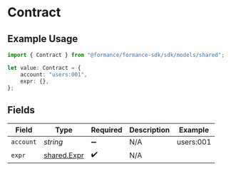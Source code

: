 # Contract

## Example Usage

```typescript
import { Contract } from "@formance/formance-sdk/sdk/models/shared";

let value: Contract = {
    account: "users:001",
    expr: {},
};
```

## Fields

| Field                                             | Type                                              | Required                                          | Description                                       | Example                                           |
| ------------------------------------------------- | ------------------------------------------------- | ------------------------------------------------- | ------------------------------------------------- | ------------------------------------------------- |
| `account`                                         | *string*                                          | :heavy_minus_sign:                                | N/A                                               | users:001                                         |
| `expr`                                            | [shared.Expr](../../../sdk/models/shared/expr.md) | :heavy_check_mark:                                | N/A                                               |                                                   |